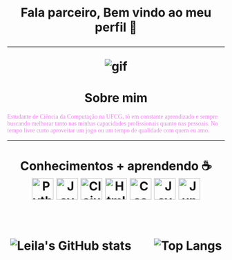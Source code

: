 <h1 align="center"> Fala parceiro, Bem vindo ao meu perfil 🤙


---
![gif](https://github.com/LeilaFarias/LeilaFarias/assets/115854945/63e02012-92eb-4f24-8620-6458be83272a)


<h1 align="center" > Sobre mim 
</h1>

<span style="font-family:Minecraft Fifty Solid; font-size:1em; color:#EE82EE">Estudante de Ciência da Computação na UFCG, tô em constante aprendizado e sempre buscando melhorar tanto nas minhas capacidades profissionais quanto nas pessoais. No tempo livre curto aproveitar um jogo ou um tempo de qualidade com quem eu amo.</span>

---
<h1 align="center" > Conhecimentos + aprendendo ☕ 


<div style="display: inline_block" align="center">
            <img align="center" alt="Python" height=50 src="https://cdn.jsdelivr.net/gh/devicons/devicon/icons/python/python-original.svg" />
            <img align="center" alt="Java" height=50 src="https://cdn.jsdelivr.net/gh/devicons/devicon/icons/java/java-original.svg" /> 
            <img align="center" alt="Clojure" height=50 src="https://cdn.jsdelivr.net/gh/devicons/devicon/icons/clojure/clojure-line.svg" />
            <img align="center" alt="Html5" height=50 src="https://cdn.jsdelivr.net/gh/devicons/devicon/icons/html5/html5-original.svg" />
            <img align="center" alt="Css3" height=50 src="https://cdn.jsdelivr.net/gh/devicons/devicon/icons/css3/css3-original.svg" />
            <img align="center" alt="Javascript" height=50 src="https://cdn.jsdelivr.net/gh/devicons/devicon/icons/javascript/javascript-original.svg" />
            <img align="center" alt="JupyterNotebook" height=50 src="https://cdn.jsdelivr.net/gh/devicons/devicon/icons/jupyter/jupyter-original-wordmark.svg" />
        </div>

‎ 
 
 ![Leila's GitHub stats](https://github-readme-stats.vercel.app/api?username=LeilaFarias&show_icons=true&theme=radical) ‎ ‎ ‎ ‎ ‎ ‎  ‎‎ ‎![Top Langs](https://github-readme-stats.vercel.app/api/top-langs/?username=LeilaFarias&layout=compact&theme=radical)
</h1>
